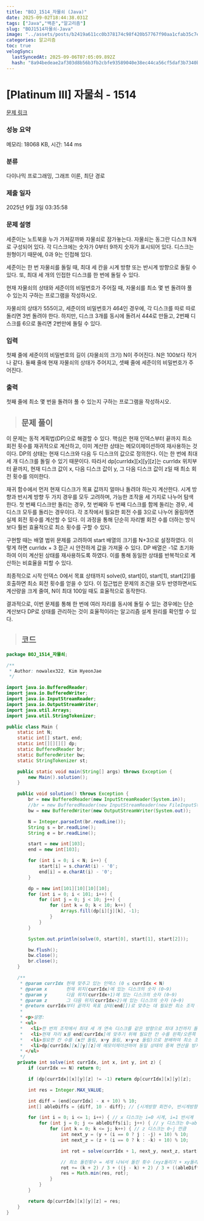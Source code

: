 ```yaml
---
title: "BOJ_1514_자물쇠 (Java)"
date: 2025-09-02T18:44:38.031Z
tags: ["Java","백준","알고리즘"]
slug: "BOJ1514자물쇠-Java"
image: "../assets/posts/b2419a611cc0b378174c98f420b57767f90aa1cfab35c7e099f419aaa9a889e6.png"
categories: 알고리즘
toc: true
velogSync:
  lastSyncedAt: 2025-09-06T07:05:09.892Z
  hash: "8a94bedeae2af303d8b56b3fb2cbfe93589040e38ec44ca56cf5daf3b7340bfc"
---
```


# [Platinum III] 자물쇠 - 1514 

[문제 링크](https://www.acmicpc.net/problem/1514) 

### 성능 요약

메모리: 18068 KB, 시간: 144 ms

### 분류

다이나믹 프로그래밍, 그래프 이론, 최단 경로

### 제출 일자

2025년 9월 3일 03:35:58

### 문제 설명

<p>세준이는 노트북을 누가 가져갈까봐 자물쇠로 잠가놓는다. 자물쇠는 동그란 디스크 N개로 구성되어 있다. 각 디스크에는 숫자가 0부터 9까지 숫자가 표시되어 있다. 디스크는 원형이기 때문에, 0과 9는 인접해 있다.</p>

<p>세준이는 한 번 자물쇠를 돌릴 때, 최대 세 칸을 시계 방향 또는 반시계 방향으로 돌릴 수 있다. 또, 최대 세 개의 인접한 디스크를 한 번에 돌릴 수 있다.</p>

<p>현재 자물쇠의 상태와 세준이의 비밀번호가 주어질 때, 자물쇠를 최소 몇 번 돌려야 풀 수 있는지 구하는 프로그램을 작성하시오.</p>

<p>자물쇠의 상태가 555이고, 세준이의 비밀번호가 464인 경우에, 각 디스크를 따로 따로 돌리면 3번 돌려야 한다. 하지만, 디스크 3개를 동시에 돌려서 444로 만들고, 2번째 디스크를 6으로 돌리면 2번만에 돌릴 수 있다.</p>

### 입력 

 <p>첫째 줄에 세준이의 비밀번호의 길이 (자물쇠의 크기) N이 주어진다. N은 100보다 작거나 같다. 둘째 줄에 현재 자물쇠의 상태가 주어지고, 셋째 줄에 세준이의 비밀번호가 주어진다.</p>

### 출력 

 <p>첫째 줄에 최소 몇 번을 돌려야 풀 수 있는지 구하는 프로그램을 작성하시오.</p>
 
> ## 문제 풀이

이 문제는 동적 계획법(DP)으로 해결할 수 있다. 핵심은 현재 인덱스부터 끝까지 최소 회전 횟수를 재귀적으로 계산하고, 이미 계산한 상태는 메모이제이션하여 재사용하는 것이다. DP의 상태는 현재 디스크와 다음 두 디스크의 값으로 정의한다. 이는 한 번에 최대 세 개 디스크를 돌릴 수 있기 때문이다. 따라서 dp[currIdx][x][y][z]는 currIdx 위치부터 끝까지, 현재 디스크 값이 x, 다음 디스크 값이 y, 그 다음 디스크 값이 z일 때 최소 회전 횟수를 의미한다.

재귀 함수에서 먼저 현재 디스크가 목표 값까지 얼마나 돌려야 하는지 계산한다. 시계 방향과 반시계 방향 두 가지 경우를 모두 고려하며, 가능한 조작을 세 가지로 나누어 탐색한다. 첫 번째 디스크만 돌리는 경우, 첫 번째와 두 번째 디스크를 함께 돌리는 경우, 세 디스크 모두를 돌리는 경우이다. 각 조작에서 필요한 회전 수를 3으로 나누어 올림하면 실제 회전 횟수를 계산할 수 있다. 이 과정을 통해 단순히 자리별 회전 수를 더하는 방식보다 훨씬 효율적으로 최소 횟수를 구할 수 있다.

구현할 때는 배열 범위 문제를 고려하여 start 배열의 크기를 N+3으로 설정하였다. 이렇게 하면 currIdx + 3 접근 시 안전하게 값을 가져올 수 있다. DP 배열은 -1로 초기화하여 이미 계산된 상태를 재사용하도록 하였다. 이를 통해 동일한 상태를 반복적으로 계산하는 비효율을 피할 수 있다.

최종적으로 시작 인덱스 0에서 목표 상태까지 solve(0, start[0], start[1], start[2])를 호출하면 최소 회전 횟수를 얻을 수 있다. 이 접근법은 문제의 조건을 모두 반영하면서도 계산량을 크게 줄여, N이 최대 100일 때도 효율적으로 동작한다.

결과적으로, 이번 문제를 통해 한 번에 여러 자리를 동시에 돌릴 수 있는 경우에는 단순 계산보다 DP로 상태를 관리하는 것이 효율적이라는 알고리즘 설계 원리를 확인할 수 있다.

> ## 코드

```java
package BOJ_1514_자물쇠;

/**
 * Author: nowalex322, Kim HyeonJae
 */

import java.io.BufferedReader;
import java.io.BufferedWriter;
import java.io.InputStreamReader;
import java.io.OutputStreamWriter;
import java.util.Arrays;
import java.util.StringTokenizer;

public class Main {
	static int N;
	static int[] start, end;
	static int[][][][] dp;
	static BufferedReader br;
	static BufferedWriter bw;
	static StringTokenizer st;

	public static void main(String[] args) throws Exception {
		new Main().solution();
	}

	public void solution() throws Exception {
		br = new BufferedReader(new InputStreamReader(System.in));
		//br = new BufferedReader(new InputStreamReader(new FileInputStream("src/main/java/BOJ_1514_자물쇠/input.txt")));
		bw = new BufferedWriter(new OutputStreamWriter(System.out));

		N = Integer.parseInt(br.readLine());
		String s = br.readLine();
		String e = br.readLine();

		start = new int[103];
		end = new int[103];

		for (int i = 0; i < N; i++) {
			start[i] = s.charAt(i) - '0';
			end[i] = e.charAt(i) - '0';
		}

		dp = new int[101][10][10][10];
		for (int i = 0; i < 101; i++) {
			for (int j = 0; j < 10; j++) {
				for (int k = 0; k < 10; k++) {
					Arrays.fill(dp[i][j][k], -1);
				}
			}
		}

		System.out.println(solve(0, start[0], start[1], start[2]));

		bw.flush();
		bw.close();
		br.close();
	}

	/**
	 * @param currIdx 현재 맞추고 있는 인덱스 (0 ≤ currIdx < N)
	 * @param x       현재 위치(currIdx)에 있는 디스크의 숫자 (0~9)
	 * @param y       다음 위치(currIdx+1)에 있는 디스크의 숫자 (0~9)
	 * @param z       그 다음 위치(currIdx+2)에 있는 디스크의 숫자 (0~9)
	 * @return currIdx부터 끝까지 목표 상태(end[])로 맞추는 데 필요한 최소 조작 횟수
	 *
	 * <p>설명:
	 * <ul>
	 *   <li>한 번의 조작에서 최대 세 개 연속 디스크를 같은 방향으로 최대 3칸까지 돌릴 수 있다.</li>
	 *   <li>현재 자리 x를 end[currIdx]에 맞추기 위해 필요한 칸 수를 왼쪽/오른쪽 두 방향으로 모두 고려한다.</li>
	 *   <li>필요한 칸 수를 (x만 돌림, x+y 돌림, x+y+z 돌림)으로 분배하여 최소 조작 횟수를 계산한다.</li>
	 *   <li>dp[currIdx][x][y][z]에 메모이제이션하여 동일 상태의 중복 연산을 방지한다.</li>
	 * </ul>
	 */
	private int solve(int currIdx, int x, int y, int z) {
		if (currIdx == N) return 0;

		if (dp[currIdx][x][y][z] != -1) return dp[currIdx][x][y][z];

		int res = Integer.MAX_VALUE;

		int diff = (end[currIdx] - x + 10) % 10;
		int[] ableDiffs = {diff, 10 - diff}; // {시계방향 회전수, 반시계방향 회전수}

		for (int i = 0; i <= 1; i++) { // x 디스크는 i=0 시계, i=1 반시계
			for (int j = 0; j <= ableDiffs[i]; j++) { // y 디스크는 0~ableDiffs[i] 만큼
				for (int k = 0; k <= j; k++) { // z 디스크는 0~j 만큼
					int next_y = (y + (i == 0 ? j : -j) + 10) % 10;
					int next_z = (z + (i == 0 ? k : -k) + 10) % 10;

					int rot = solve(currIdx + 1, next_y, next_z, start[currIdx + 3]);

					// 최소 돌린횟수 = 세개 나눠서 돌린 횟수 (xyz돌리기 + xy돌리기 + x돌리기)
					rot += (k + 2) / 3 + ((j - k) + 2) / 3 + ((ableDiffs[i] - j) + 2) / 3;
					res = Math.min(res, rot);
				}
			}
		}

		return dp[currIdx][x][y][z] = res;
	}
}
```